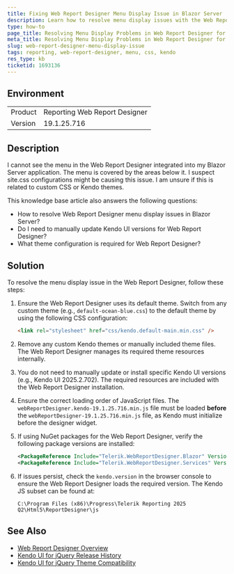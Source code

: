 ```yaml
---
title: Fixing Web Report Designer Menu Display Issue in Blazor Server
description: Learn how to resolve menu display issues with the Web Report Designer in a Blazor Server application.
type: how-to
page_title: Resolving Menu Display Problems in Web Report Designer for Blazor Server
meta_title: Resolving Menu Display Problems in Web Report Designer for Blazor Server
slug: web-report-designer-menu-display-issue
tags: reporting, web-report-designer, menu, css, kendo
res_type: kb
ticketid: 1693136
---
```


## Environment

<table>
<tbody>
<tr>
<td> Product </td>
<td> Reporting Web Report Designer </td>
</tr>
<tr>
<td> Version </td>
<td> 19.1.25.716 </td>
</tr>
</tbody>
</table>

## Description

I cannot see the menu in the Web Report Designer integrated into my Blazor Server application. The menu is covered by the areas below it. I suspect site.css configurations might be causing this issue. I am unsure if this is related to custom CSS or Kendo themes. 

This knowledge base article also answers the following questions:
- How to resolve Web Report Designer menu display issues in Blazor Server?
- Do I need to manually update Kendo UI versions for Web Report Designer?
- What theme configuration is required for Web Report Designer?

## Solution

To resolve the menu display issue in the Web Report Designer, follow these steps:

1. Ensure the Web Report Designer uses its default theme. Switch from any custom theme (e.g., `default-ocean-blue.css`) to the default theme by using the following CSS configuration:
   ```html
   <link rel="stylesheet" href="css/kendo.default-main.min.css" />
   ```

2. Remove any custom Kendo themes or manually included theme files. The Web Report Designer manages its required theme resources internally.

3. You do not need to manually update or install specific Kendo UI versions (e.g., Kendo UI 2025.2.702). The required resources are included with the Web Report Designer installation.

4. Ensure the correct loading order of JavaScript files. The `webReportDesigner.kendo-19.1.25.716.min.js` file must be loaded **before** the `webReportDesigner-19.1.25.716.min.js` file, as Kendo must initialize before the designer widget.

5. If using NuGet packages for the Web Report Designer, verify the following package versions are installed:
   ```xml
   <PackageReference Include="Telerik.WebReportDesigner.Blazor" Version="19.1.25.716" />
   <PackageReference Include="Telerik.WebReportDesigner.Services" Version="19.1.25.716" />
   ```

6. If issues persist, check the `kendo.version` in the browser console to ensure the Web Report Designer loads the required version. The Kendo JS subset can be found at:
   ```
   C:\Program Files (x86)\Progress\Telerik Reporting 2025 Q2\Html5\ReportDesigner\js
   ```

## See Also

- [Web Report Designer Overview](https://docs.telerik.com/reporting/web-report-designer)
- [Kendo UI for jQuery Release History](https://www.telerik.com/support/whats-new/kendo-ui/release-history/kendo-ui-for-jquery-2025-1-227)
- [Kendo UI for jQuery Theme Compatibility](https://www.telerik.com/kendo-jquery-ui/documentation/styles-and-layout/sass-themes/compatibility)
